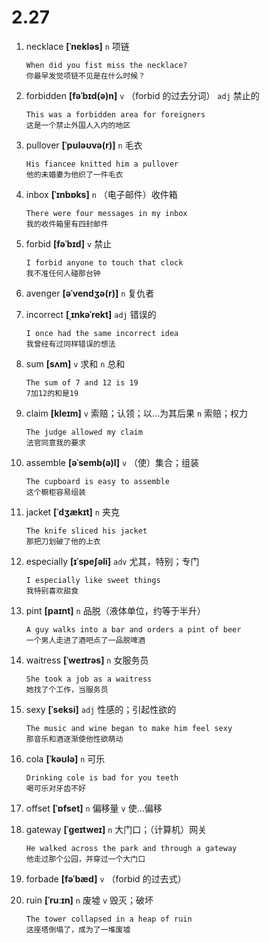# 2.27

1. necklace **[ˈnekləs]** `n` 项链

   ```
   When did you fist miss the necklace?
   你最早发觉项链不见是在什么时候？
   ```

2. forbidden **[fəˈbɪd(ə)n]** `v` （forbid 的过去分词） `adj` 禁止的

   ```
   This was a forbidden area for foreigners
   这是一个禁止外国人入内的地区
   ```

3. pullover **[ˈpʊləʊvə(r)]** `n` 毛衣

   ```
   His fiancee knitted him a pullover
   他的未婚妻为他织了一件毛衣
   ```

4. inbox **[ˈɪnbɒks]** `n` （电子邮件）收件箱

   ```
   There were four messages in my inbox
   我的收件箱里有四封邮件
   ```

5. forbid **[fəˈbɪd]** `v` 禁止

   ```
   I forbid anyone to touch that clock
   我不准任何人碰那台钟
   ```

6. avenger **[əˈvendʒə(r)]** `n` 复仇者

7. incorrect **[ˌɪnkəˈrekt]** `adj` 错误的

   ```
   I once had the same incorrect idea
   我曾经有过同样错误的想法
   ```

8. sum **[sʌm]** `v` 求和 `n` 总和

   ```
   The sum of 7 and 12 is 19
   7加12的和是19
   ```

9. claim **[kleɪm]** `v` 索赔；认领；以...为其后果 `n` 索赔；权力

   ```
   The judge allowed my claim
   法官同意我的要求
   ```

10. assemble **[əˈsemb(ə)l]** `v` （使）集合；组装

    ```
    The cupboard is easy to assemble
    这个橱柜容易组装
    ```

11. jacket **[ˈdʒækɪt]** `n` 夹克

    ```
    The knife sliced his jacket
    那把刀划破了他的上衣
    ```

12. especially **[ɪˈspeʃəli]** `adv` 尤其，特别；专门

    ```
    I especially like sweet things
    我特别喜欢甜食
    ```

13. pint **[paɪnt]** `n` 品脱（液体单位，约等于半升）

    ```
    A guy walks into a bar and orders a pint of beer
    一个男人走进了酒吧点了一品脱啤酒
    ```

14. waitress **[ˈweɪtrəs]** `n` 女服务员

    ```
    She took a job as a waitress
    她找了个工作，当服务员
    ```

15. sexy **[ˈseksi]** `adj` 性感的；引起性欲的

    ```
    The music and wine began to make him feel sexy
    那音乐和酒逐渐使他性欲萌动
    ```

16. cola **[ˈkəʊlə]** `n` 可乐

    ```
    Drinking cole is bad for you teeth
    喝可乐对牙齿不好
    ```

17. offset **[ˈɒfset]** `n` 偏移量 `v` 使...偏移

18. gateway **[ˈɡeɪtweɪ]** `n` 大门口；（计算机）网关

    ```
    He walked across the park and through a gateway
    他走过那个公园，并穿过一个大门口
    ```

19. forbade **[fəˈbæd]** `v` （forbid 的过去式）

20. ruin **[ˈruːɪn]** `n` 废墟 `v` 毁灭；破坏
    ```
    The tower collapsed in a heap of ruin
    这座塔倒塌了，成为了一堆废墟
    ```
